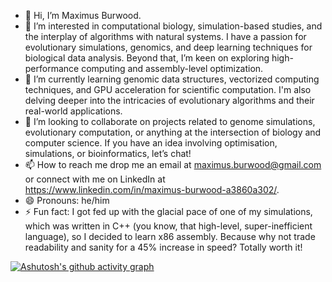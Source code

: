 - 👋 Hi, I’m Maximus Burwood.
- 👀 I’m interested in computational biology, simulation-based studies, and the interplay of algorithms with natural systems. I have a passion for evolutionary simulations, genomics, and deep learning techniques for biological data analysis. Beyond that, I’m keen on exploring high-performance computing and assembly-level optimization.
- 🌱 I’m currently learning genomic data structures, vectorized computing techniques, and GPU acceleration for scientific computation. I'm also delving deeper into the intricacies of evolutionary algorithms and their real-world applications.
- 💞️ I’m looking to collaborate on projects related to genome simulations, evolutionary computation, or anything at the intersection of biology and computer science. If you have an idea involving optimisation, simulations, or bioinformatics, let’s chat!
- 📫 How to reach me drop me an email at maximus.burwood@gmail.com or connect with me on LinkedIn at https://www.linkedin.com/in/maximus-burwood-a3860a302/.
- 😄 Pronouns: he/him
- ⚡ Fun fact: I got fed up with the glacial pace of one of my simulations, which was written in C++ (you know, that high-level, super-inefficient language), so I decided to learn x86 assembly. Because why not trade readability and sanity for a 45% increase in speed? Totally worth it!

[![Ashutosh's github activity graph](https://github-readme-activity-graph.vercel.app/graph?username=MaximusBurwood&theme=react-dark)](https://github.com/ashutosh00710/github-readme-activity-graph)
